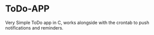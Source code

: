 # ToDo-APP
Very Simple ToDo app in C, works alongside with the crontab to push notifications and reminders.
